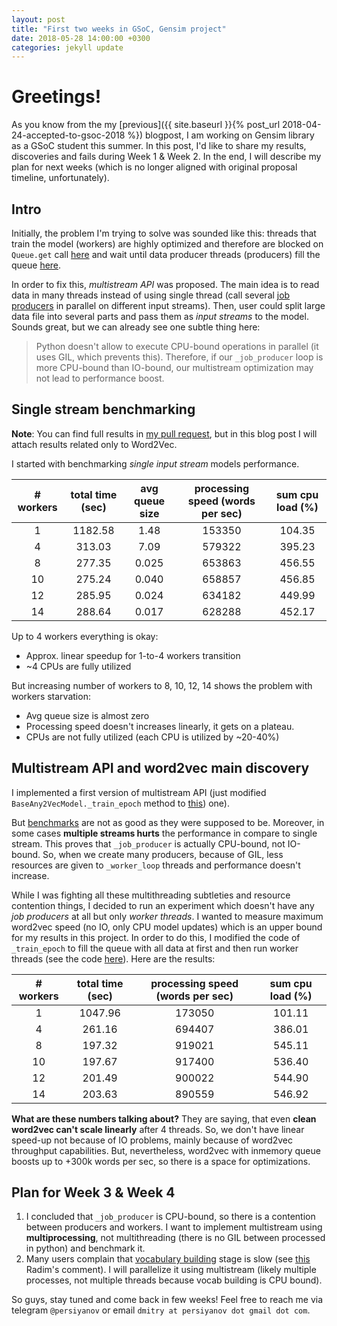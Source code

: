 ```yaml
---
layout: post
title: "First two weeks in GSoC, Gensim project"
date: 2018-05-28 14:00:00 +0300
categories: jekyll update
---
```



# Greetings!

As you know from the my [previous]({{ site.baseurl }}{% post_url 2018-04-24-accepted-to-gsoc-2018 %}) blogpost, I am working on Gensim library as a GSoC student this summer. In this post, I'd like to share my results, discoveries and fails during Week 1 & Week 2. In the end, I will describe my plan for next weeks (which is no longer aligned with original proposal timeline, unfortunately).


## Intro

Initially, the problem I'm trying to solve was sounded like this: threads that train the model (workers) are highly optimized and therefore are blocked on `Queue.get` call [here](https://github.com/RaRe-Technologies/gensim/blob/develop/gensim/models/base_any2vec.py#L90) and wait until data producer threads (producers) fill the queue [here](https://github.com/RaRe-Technologies/gensim/blob/develop/gensim/models/base_any2vec.py#L125).

In order to fix this, *multistream API* was proposed. The main idea is to read data in many threads instead of using single thread (call several [job producers](https://github.com/RaRe-Technologies/gensim/blob/develop/gensim/models/base_any2vec.py#L125) in parallel on different input streams). Then, user could split large data file into several parts and pass them as *input streams* to the model. Sounds great, but we can already see one subtle thing here:

> Python doesn't allow to execute CPU-bound operations in parallel (it uses GIL, which prevents this). Therefore, if our `_job_producer` loop is more CPU-bound than IO-bound, our multistream optimization may not lead to performance boost.

## Single stream benchmarking

**Note**: You can find full results in [my pull request](https://github.com/RaRe-Technologies/gensim/pull/2048#issuecomment-389497616), but in this blog post I will attach results related only to Word2Vec.

I started with benchmarking *single input stream* models performance.

| # workers | total time (sec) | avg queue size | processing speed (words per sec) | sum cpu load (%) |
|:---------:|:----------------:|:--------------:|:--------------------------------:|:----------------:|
|     1     |      1182.58     |      1.48      |              153350              |      104.35      |
|     4     |      313.03      |      7.09      |              579322              |      395.23      |
|     8     |      277.35      |      0.025     |              653863              |      456.55      |
|     10    |      275.24      |      0.040     |              658857              |      456.85      |
|     12    |      285.95      |      0.024     |              634182              |      449.99      |
|     14    |      288.64      |      0.017     |              628288              |      452.17      |


Up to 4 workers everything is okay:
* Approx. linear speedup for 1-to-4 workers transition
* ~4 CPUs are fully utilized

But increasing number of workers to 8, 10, 12, 14 shows the problem with workers starvation:
* Avg queue size is almost zero
* Processing speed doesn't increases linearly, it gets on a plateau.
* CPUs are not fully utilized (each CPU is utilized by ~20-40%)


## Multistream API and word2vec main discovery

I implemented a first version of multistream API (just modified `BaseAny2VecModel._train_epoch` method to [this](https://gist.github.com/persiyanov/0a8ca3d9091775bd136cfe6e4674e376)) one). 

But [benchmarks](https://gist.github.com/persiyanov/1009e2a4548ac71efa59a547d336fe4b) are not as good as they were supposed to be. Moreover, in some cases __multiple streams hurts__ the performance in compare to single stream. This proves that `_job_producer` is actually CPU-bound, not IO-bound. So, when we create many producers, because of GIL, less resources are given to `_worker_loop` threads and performance doesn't increase.

While I was fighting all these multithreading subtleties and resource contention things, I decided to run an experiment which doesn't have any *job producers* at all but only *worker threads*. I wanted to measure maximum word2vec speed (no IO, only CPU model updates) which is an upper bound for my results in this project. In order to do this, I modified the code of `_train_epoch` to fill the queue with all data at first and then run worker threads (see the code [here](https://gist.github.com/persiyanov/bceb706b2d617ebde69e11774fe8dc16)). Here are the results:

| # workers | total time (sec) | processing speed (words per sec) | sum cpu load (%) |
|:---------:|:----------------:|:--------------------------------:|:----------------:|
|     1     |      1047.96     |              173050              |      101.11      |
|     4     |      261.16      |              694407              |      386.01      |
|     8     |      197.32      |              919021              |      545.11      |
|     10    |      197.67      |              917400              |      536.40      |
|     12    |      201.49      |              900022              |      544.90      |
|     14    |      203.63      |              890559              |      546.92      |

__What are these numbers talking about?__ They are saying, that even __clean word2vec can't scale linearly__ after 4 threads. So, we don't have linear speed-up not because of IO problems, mainly because of word2vec throughput capabilities. But, nevertheless, word2vec with inmemory queue boosts up to +300k words per sec, so there is a space for optimizations.


## Plan for Week 3 & Week 4


1. I concluded that `_job_producer` is CPU-bound, so there is a contention between producers and workers. I want to implement multistream using __multiprocessing__, not multithreading (there is no GIL between processed in python) and benchmark it.
2. Many users complain that [vocabulary building](https://github.com/RaRe-Technologies/gensim/blob/develop/gensim/models/base_any2vec.py#L462) stage is slow (see [this](https://github.com/RaRe-Technologies/gensim/pull/2048#issuecomment-389855592) Radim's comment). I will parallelize it using multistream (likely multiple processes, not multiple threads because vocab building is CPU bound).



So guys, stay tuned and come back in few weeks! Feel free to reach me via telegram `@persiyanov` or email `dmitry at persiyanov dot gmail dot com`.